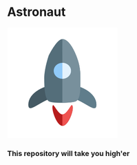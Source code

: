 # Astronaut

![astronaut](https://github.com/dhaval17/astronaut/raw/assets/icon.png)

### This repository will take you high'er